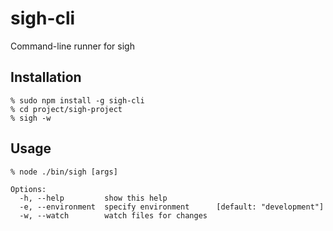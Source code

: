 # sigh-cli

Command-line runner for sigh

## Installation
```
% sudo npm install -g sigh-cli
% cd project/sigh-project
% sigh -w
```

## Usage

```
% node ./bin/sigh [args]

Options:
  -h, --help         show this help
  -e, --environment  specify environment      [default: "development"]
  -w, --watch        watch files for changes
```
